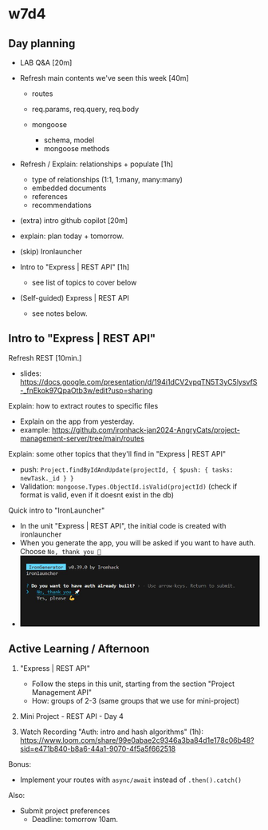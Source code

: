 

# w7d4



## Day planning

- LAB Q&A [20m]

- Refresh main contents we've seen this week [40m]
  - routes
  - req.params, req.query, req.body
  - mongoose
    - schema, model
    - mongoose methods

    <!-- alternative: provide a 30m. recording -->


- Refresh / Explain: relationships + populate [1h]
  - type of relationships (1:1, 1:many, many:many)
  - embedded documents
  - references
  - recommendations


- (extra) intro github copilot [20m]


- explain: plan today + tomorrow.


- (skip) Ironlauncher
  <!-- @LT: do this w8d2 instead -->


- Intro to "Express | REST API" [1h]
  - see list of topics to cover below


- (Self-guided) Express | REST API
  - see notes below.

  

## Intro to "Express | REST API"

Refresh REST [10min.]
- slides: https://docs.google.com/presentation/d/194i1dCV2vpqTN5T3yC5lysvfS-_fnEkok97QpaOtb3w/edit?usp=sharing


Explain: how to extract routes to specific files
- Explain on the app from yesterday.
- example: https://github.com/ironhack-jan2024-AngryCats/project-management-server/tree/main/routes


Explain: some other topics that they'll find in "Express | REST API"
- push: `Project.findByIdAndUpdate(projectId, { $push: { tasks: newTask._id } }`
- Validation: `mongoose.Types.ObjectId.isValid(projectId)` (check if format is valid, even if it doesnt exist in the db)


Quick intro to "IronLauncher"
- In the unit "Express | REST API", the initial code is created with ironlauncher
- When you generate the app, you will be asked if you want to have auth. Choose `No, thank you 🚀`
- ![ironlauncher auth](../media/images/ironlauncher-auth.jpg)




## Active Learning / Afternoon


1. "Express | REST API"
    - Follow the steps in this unit, starting from the section "Project Management API"
    - How: groups of 2-3 (same groups that we use for mini-project)

2. Mini Project - REST API - Day 4


3. Watch Recording "Auth: intro and hash algorithms" (1h): https://www.loom.com/share/99e0abae2c9346a3ba84d1e178c06b48?sid=e471b840-b8a6-44a1-9070-4f5a5f662518


Bonus: 
- Implement your routes with `async/await` instead of `.then().catch()`


Also:
- Submit project preferences
  - Deadline: tomorrow 10am.



